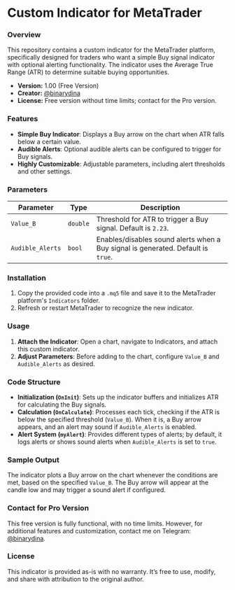 # Custom Indicator for MetaTrader

### Overview
This repository contains a custom indicator for the MetaTrader platform, specifically designed for traders who want a simple Buy signal indicator with optional alerting functionality. The indicator uses the Average True Range (ATR) to determine suitable buying opportunities.

- **Version:** 1.00 (Free Version)
- **Creator:** [@binarydina](https://t.me/binarydina)
- **License:** Free version without time limits; contact for the Pro version.

### Features
- **Simple Buy Indicator**: Displays a Buy arrow on the chart when ATR falls below a certain value.
- **Audible Alerts**: Optional audible alerts can be configured to trigger for Buy signals.
- **Highly Customizable**: Adjustable parameters, including alert thresholds and other settings.

### Parameters
| Parameter       | Type    | Description |
| --------------- | ------- | ----------- |
| `Value_B`       | `double` | Threshold for ATR to trigger a Buy signal. Default is `2.23`. |
| `Audible_Alerts` | `bool` | Enables/disables sound alerts when a Buy signal is generated. Default is `true`. |

### Installation
1. Copy the provided code into a `.mq5` file and save it to the MetaTrader platform's `Indicators` folder.
2. Refresh or restart MetaTrader to recognize the new indicator.

### Usage
1. **Attach the Indicator**: Open a chart, navigate to Indicators, and attach this custom indicator.
2. **Adjust Parameters**: Before adding to the chart, configure `Value_B` and `Audible_Alerts` as desired.

### Code Structure
- **Initialization (`OnInit`)**: Sets up the indicator buffers and initializes ATR for calculating the Buy signals.
- **Calculation (`OnCalculate`)**: Processes each tick, checking if the ATR is below the specified threshold (`Value_B`). When it is, a Buy arrow appears, and an alert may sound if `Audible_Alerts` is enabled.
- **Alert System (`myAlert`)**: Provides different types of alerts; by default, it logs alerts or shows sound alerts when `Audible_Alerts` is set to `true`.

### Sample Output
The indicator plots a Buy arrow on the chart whenever the conditions are met, based on the specified `Value_B`. The Buy arrow will appear at the candle low and may trigger a sound alert if configured.

### Contact for Pro Version
This free version is fully functional, with no time limits. However, for additional features and customization, contact me on Telegram: [@binarydina](https://t.me/binarydina).

### License
This indicator is provided as-is with no warranty. It’s free to use, modify, and share with attribution to the original author.
